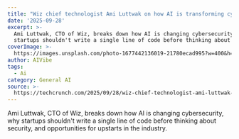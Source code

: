 ```yaml
---
title: "Wiz chief technologist Ami Luttwak on how AI is transforming cyberattacks\_"
date: '2025-09-28'
excerpt: >-
  Ami Luttwak, CTO of Wiz, breaks down how AI is changing cybersecurity, why
  startups shouldn't write a single line of code before thinking about securi...
coverImage: >-
  https://images.unsplash.com/photo-1677442136019-21780ecad995?w=400&h=200&fit=crop&auto=format
author: AIVibe
tags:
  - Ai
category: General AI
source: >-
  https://techcrunch.com/2025/09/28/wiz-chief-technologist-ami-luttwak-on-how-ai-is-transforming-cyberattacks/
---
```

Ami Luttwak, CTO of Wiz, breaks down how AI is changing cybersecurity, why startups shouldn't write a single line of code before thinking about security, and opportunities for upstarts in the industry.
